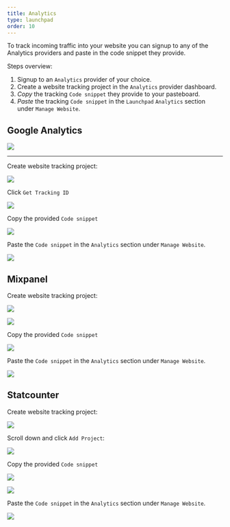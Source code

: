 ```yaml
---
title: Analytics
type: launchpad
order: 10
---
```


To track incoming traffic into your website you can signup to any of the Analytics providers and paste in the code snippet they provide.

Steps overview:

1. Signup to an `Analytics` provider of your choice.
2. Create a website tracking project in the `Analytics` provider dashboard.
3. *Copy* the tracking `Code snippet` they provide to your pasteboard.
4. *Paste* the tracking `Code snippet` in the `Launchpad` `Analytics` section under `Manage Website`.

## Google Analytics

![](/docs/images/launchpad/analytics/google/howto.gif)

---

Create website tracking project:

![](/docs/images/launchpad/analytics/google/1.png)

Click `Get Tracking ID`

![](/docs/images/launchpad/analytics/google/2.png)

Copy the provided `Code snippet`

![](/docs/images/launchpad/analytics/google/3.png)

Paste the `Code snippet` in the `Analytics` section under `Manage Website`.

![](/docs/images/launchpad/analytics/google/4.png)

## Mixpanel

Create website tracking project:

![](/docs/images/launchpad/analytics/mixpanel/1.jpg)

![](/docs/images/launchpad/analytics/mixpanel/2.jpg)

Copy the provided `Code snippet`

![](/docs/images/launchpad/analytics/mixpanel/3.jpg)

Paste the `Code snippet` in the `Analytics` section under `Manage Website`.

![](/docs/images/launchpad/analytics/mixpanel/4.png)

## Statcounter

Create website tracking project:

![](/docs/images/launchpad/analytics/statcounter/1.png)

Scroll down and click `Add Project`:

![](/docs/images/launchpad/analytics/statcounter/2.png)

Copy the provided `Code snippet`

![](/docs/images/launchpad/analytics/statcounter/3.png)

![](/docs/images/launchpad/analytics/statcounter/4.png)

Paste the `Code snippet` in the `Analytics` section under `Manage Website`.

![](/docs/images/launchpad/analytics/mixpanel/4.png)
